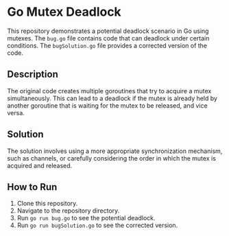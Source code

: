 # Go Mutex Deadlock

This repository demonstrates a potential deadlock scenario in Go using mutexes. The `bug.go` file contains code that can deadlock under certain conditions. The `bugSolution.go` file provides a corrected version of the code. 

## Description
The original code creates multiple goroutines that try to acquire a mutex simultaneously. This can lead to a deadlock if the mutex is already held by another goroutine that is waiting for the mutex to be released, and vice versa. 

## Solution
The solution involves using a more appropriate synchronization mechanism, such as channels, or carefully considering the order in which the mutex is acquired and released. 

## How to Run
1. Clone this repository.
2. Navigate to the repository directory.
3. Run `go run bug.go` to see the potential deadlock.
4. Run `go run bugSolution.go` to see the corrected version.
